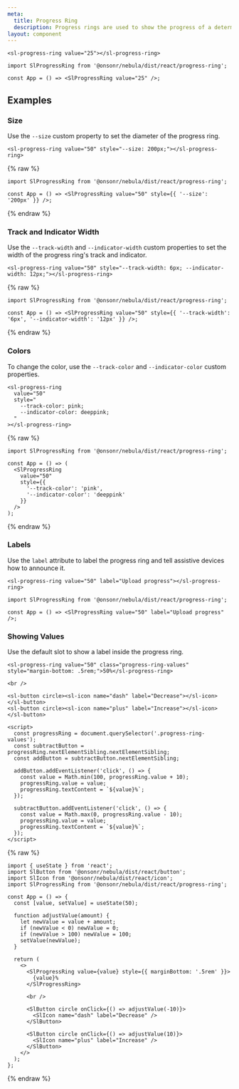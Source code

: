 ```yaml
---
meta:
  title: Progress Ring
  description: Progress rings are used to show the progress of a determinate operation in a circular fashion.
layout: component
---
```


```html:preview
<sl-progress-ring value="25"></sl-progress-ring>
```

```jsx:react
import SlProgressRing from '@onsonr/nebula/dist/react/progress-ring';

const App = () => <SlProgressRing value="25" />;
```

## Examples

### Size

Use the `--size` custom property to set the diameter of the progress ring.

```html:preview
<sl-progress-ring value="50" style="--size: 200px;"></sl-progress-ring>
```

{% raw %}

```jsx:react
import SlProgressRing from '@onsonr/nebula/dist/react/progress-ring';

const App = () => <SlProgressRing value="50" style={{ '--size': '200px' }} />;
```

{% endraw %}

### Track and Indicator Width

Use the `--track-width` and `--indicator-width` custom properties to set the width of the progress ring's track and indicator.

```html:preview
<sl-progress-ring value="50" style="--track-width: 6px; --indicator-width: 12px;"></sl-progress-ring>
```

{% raw %}

```jsx:react
import SlProgressRing from '@onsonr/nebula/dist/react/progress-ring';

const App = () => <SlProgressRing value="50" style={{ '--track-width': '6px', '--indicator-width': '12px' }} />;
```

{% endraw %}

### Colors

To change the color, use the `--track-color` and `--indicator-color` custom properties.

```html:preview
<sl-progress-ring
  value="50"
  style="
    --track-color: pink;
    --indicator-color: deeppink;
  "
></sl-progress-ring>
```

{% raw %}

```jsx:react
import SlProgressRing from '@onsonr/nebula/dist/react/progress-ring';

const App = () => (
  <SlProgressRing
    value="50"
    style={{
      '--track-color': 'pink',
      '--indicator-color': 'deeppink'
    }}
  />
);
```

{% endraw %}

### Labels

Use the `label` attribute to label the progress ring and tell assistive devices how to announce it.

```html:preview
<sl-progress-ring value="50" label="Upload progress"></sl-progress-ring>
```

```jsx:react
import SlProgressRing from '@onsonr/nebula/dist/react/progress-ring';

const App = () => <SlProgressRing value="50" label="Upload progress" />;
```

### Showing Values

Use the default slot to show a label inside the progress ring.

```html:preview
<sl-progress-ring value="50" class="progress-ring-values" style="margin-bottom: .5rem;">50%</sl-progress-ring>

<br />

<sl-button circle><sl-icon name="dash" label="Decrease"></sl-icon></sl-button>
<sl-button circle><sl-icon name="plus" label="Increase"></sl-icon></sl-button>

<script>
  const progressRing = document.querySelector('.progress-ring-values');
  const subtractButton = progressRing.nextElementSibling.nextElementSibling;
  const addButton = subtractButton.nextElementSibling;

  addButton.addEventListener('click', () => {
    const value = Math.min(100, progressRing.value + 10);
    progressRing.value = value;
    progressRing.textContent = `${value}%`;
  });

  subtractButton.addEventListener('click', () => {
    const value = Math.max(0, progressRing.value - 10);
    progressRing.value = value;
    progressRing.textContent = `${value}%`;
  });
</script>
```

{% raw %}

```jsx:react
import { useState } from 'react';
import SlButton from '@onsonr/nebula/dist/react/button';
import SlIcon from '@onsonr/nebula/dist/react/icon';
import SlProgressRing from '@onsonr/nebula/dist/react/progress-ring';

const App = () => {
  const [value, setValue] = useState(50);

  function adjustValue(amount) {
    let newValue = value + amount;
    if (newValue < 0) newValue = 0;
    if (newValue > 100) newValue = 100;
    setValue(newValue);
  }

  return (
    <>
      <SlProgressRing value={value} style={{ marginBottom: '.5rem' }}>
        {value}%
      </SlProgressRing>

      <br />

      <SlButton circle onClick={() => adjustValue(-10)}>
        <SlIcon name="dash" label="Decrease" />
      </SlButton>

      <SlButton circle onClick={() => adjustValue(10)}>
        <SlIcon name="plus" label="Increase" />
      </SlButton>
    </>
  );
};
```

{% endraw %}
